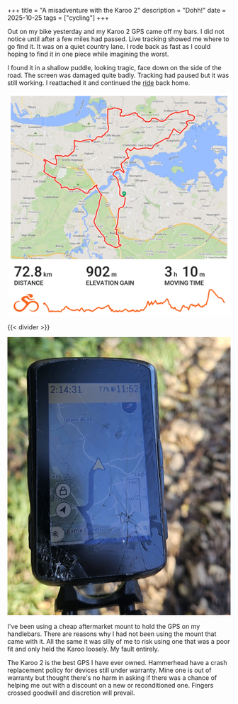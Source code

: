 +++
title = "A misadventure with the Karoo 2"
description = "Dohh!"
date = 2025-10-25
tags = ["cycling"]
+++

Out on my bike yesterday and my Karoo 2 GPS came off my bars. I did not notice until after a few miles had passed. Live tracking showed me where to go find it. It was on a quiet country lane.  I rode back as fast as I could hoping to find it in one piece while imagining the worst. 

I found it in a shallow puddle, looking tragic, face down on the side of the road. The screen was damaged quite badly. Tracking had paused but it was still working. I reattached it and continued the [ride](https://ridewithgps.com/trips/345654457) back home. 

![Cycling route map showing a 72.8km loop starting from Chatham, Kent, passing through Rochester, Cuxton, Shorne, Gravesend, Lower Higham, Cliffe Woods, Lower Stoke, and Upper Stoke before returning to Chatham. The route has 902 meters of elevation gain and a moving time of 3 hours 10 minutes. An elevation profile graph below the map shows relatively flat terrain with notable hills near the end of the route.](card.png)

{{< divider >}}

![A Hammerhead Karoo 2 GPS cycling computer mounted on handlebars, showing a cracked screen with visible spider web fractures across the lower portion. The device is still operational and displays a map interface showing Upper Bush area, with battery at 77%, time reading 2:14:31, and navigation controls visible on the left side. The screen damage is concentrated in the bottom left corner with radiating cracks.](20251024_karoo2.jpg)

I've been using a cheap aftermarket mount to hold the GPS on my handlebars. There are reasons why I had not been using the mount that came with it. All the same it was silly of me to risk using one that was a poor fit and only held the Karoo loosely. My fault entirely. 

The Karoo 2 is the best GPS I have ever owned. Hammerhead have a crash replacement policy for devices still under warranty. Mine one is out of warranty but thought there's no harm in asking if there was a chance of helping me out with a discount on a new or reconditioned one. Fingers crossed goodwill and discretion will prevail. 
